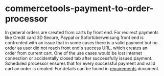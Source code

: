 # commercetools-payment-to-order-processor

In general orders are created from carts by front end. For redirect payments like Credit card 3D Secure, Paypal or Sofortüberweisung front end is confronted with an issue that in some cases there is a valid payment but no order as user did not reach front end's success URL, which creates an order from current cart. One of the use cases would be lost internet connection or accidentally closed tab after successfully issued payment. Scheduled processor ensures that for every successful payment and valid cart an order is created. For details can be found in [requirements](https://github.com/commercetools/commercetools-payment-to-order-processor/blob/master/doc/REQUIREMENTS.MD) document.